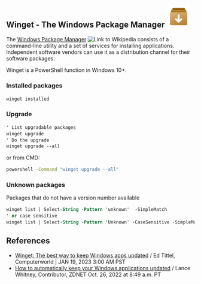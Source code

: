 ## Winget - The Windows Package Manager <img src="../../winget.jpg" title="Logo to Winget" width=64px height=auto>

The [Windows Package Manager](https://en.wikipedia.org/wiki/Windows_Package_Manager) 
<img src="https://upload.wikimedia.org/wikipedia/commons/thumb/archive/6/63/20050601172023%21Wikipedia-logo.png/120px-Wikipedia-logo.png" title="Link to Wikipedia" width="32px" height=auto>
consists of a command-line utility and a set of services for installing applications. 
Independent software vendors can use it as a distribution channel for their software packages.

Winget is a PowerShell function in Windows 10+.

### Installed packages

```ps
winget installed
```
### Upgrade
```ps
' List upgradable packages
winget upgrade
' Do the upgrade
winget upgrade --all
```
or from CMD:

```bat
powershell -Command "winget upgrade --all"
```

### Unknown packages
Packages that do not have a version number available

```ps
winget list | Select-String -Pattern 'unknown'  -SimpleMatch
' or case sensitive
winget list | Select-String -Pattern 'Unknown' -CaseSensitive -SimpleMatch
```
## References

- [Winget: The best way to keep Windows apps updated](https://www.computerworld.com/article/3684171/winget-the-best-way-to-keep-windows-apps-updated.html) / Ed Tittel,
Computerworld | JAN 19, 2023 3:00 AM PST
- [How to automatically keep your Windows applications updated](https://www.zdnet.com/home-and-office/work-life/how-to-automatically-keep-your-windows-applications-updated/) / Lance Whitney, Contributor, ZDNET Oct. 26, 2022 at 8:49 a.m. PT
